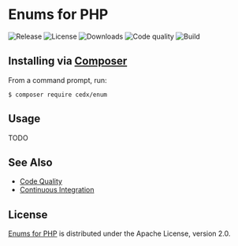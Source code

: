 # Enums for PHP
![Release](https://img.shields.io/packagist/v/cedx/enum.svg) ![License](https://img.shields.io/packagist/l/cedx/enum.svg) ![Downloads](https://img.shields.io/packagist/dt/cedx/enum.svg) ![Code quality](https://img.shields.io/codacy/grade/178f6499c71a4cf8afa7a505ef616d8f.svg) ![Build](https://img.shields.io/travis/cedx/enum.php.svg)

## Installing via [Composer](https://getcomposer.org)
From a command prompt, run:

```shell
$ composer require cedx/enum
```

## Usage
TODO

## See Also
- [Code Quality](https://www.codacy.com/app/cedx/enum-php)
- [Continuous Integration](https://travis-ci.org/cedx/enum.php)

## License
[Enums for PHP](https://github.com/cedx/enum.php) is distributed under the Apache License, version 2.0.
